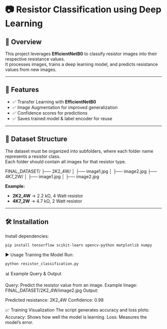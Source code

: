 # 📷 Resistor Classification using Deep Learning

## 📌 Overview
This project leverages **EfficientNetB0** to classify resistor images into their respective resistance values.  
It processes images, trains a deep learning model, and predicts resistance values from new images.

---

## 🚀 Features
- ✅ Transfer Learning with **EfficientNetB0**
- ✅ Image Augmentation for improved generalization
- ✅ Confidence scores for predictions
- ✅ Saves trained model & label encoder for reuse

---

## 📂 Dataset Structure
The dataset must be organized into subfolders, where each folder name represents a resistor class.  
Each folder should contain all images for that resistor type.

FINAL_DATASET/
├── 2K2_4W/
│ ├── image1.jpg
│ ├── image2.jpg
├── 4K7_2W/
│ ├── image1.jpg
│ ├── image2.jpg


**Example:**
- **2K2_4W** → 2.2 kΩ, 4 Watt resistor  
- **4K7_2W** → 4.7 kΩ, 2 Watt resistor  

---

## 🛠 Installation
Install dependencies:
```bash
pip install tensorflow scikit-learn opencv-python matplotlib numpy
```

▶ Usage
Training the Model
Run:
```bash
python resistor_classification.py
```

📊 Example Query & Output

Query: Predict the resistor value from an image.
Example Image: FINAL_DATASET/2K2_4W/image2.jpg
Output:

Predicted resistance: 2K2_4W
Confidence: 0.98

📈 Training Visualization
The script generates accuracy and loss plots:
Accuracy: Shows how well the model is learning.
Loss: Measures the model’s error.
